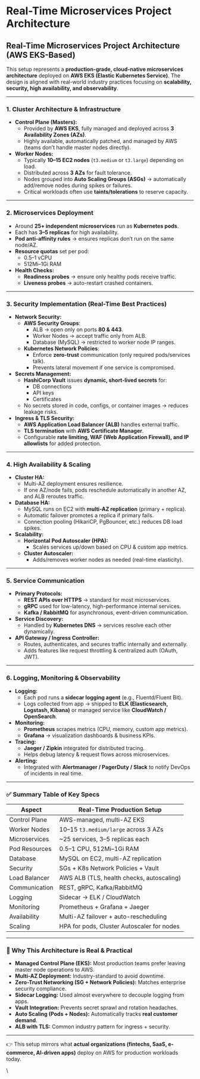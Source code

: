 # Real-Time Microservices Project Architecture

## **Real-Time Microservices Project Architecture (AWS EKS-Based)** <a href="#undefined" id="undefined"></a>

This setup represents a **production-grade, cloud-native microservices architecture** deployed on **AWS EKS (Elastic Kubernetes Service)**. The design is aligned with real-world industry practices focusing on **scalability, security, high availability, and observability**.

***

### 1. **Cluster Architecture & Infrastructure** <a href="#undefined" id="undefined"></a>

* **Control Plane (Masters):**
  * Provided by **AWS EKS**, fully managed and deployed across **3 Availability Zones (AZs)**.
  * Highly available, automatically patched, and managed by AWS (teams don’t handle master nodes directly).
* **Worker Nodes:**
  * Typically **10–15 EC2 nodes** (`t3.medium` or `t3.large`) depending on load.
  * Distributed across **3 AZs** for fault tolerance.
  * Nodes grouped into **Auto Scaling Groups (ASGs)** → automatically add/remove nodes during spikes or failures.
  * Critical workloads often use **taints/tolerations** to reserve capacity.

***

### 2. **Microservices Deployment** <a href="#undefined" id="undefined"></a>

* Around **25+ independent microservices** run as **Kubernetes pods**.
* Each has **3–5 replicas** for high availability.
* **Pod anti-affinity rules** → ensures replicas don’t run on the same node/AZ.
* **Resource quotas** set per pod:
  * 0.5–1 vCPU
  * 512Mi–1Gi RAM
* **Health Checks:**
  * **Readiness probes** → ensure only healthy pods receive traffic.
  * **Liveness probes** → auto-restart crashed containers.

***

### 3. **Security Implementation (Real-Time Best Practices)** <a href="#undefined" id="undefined"></a>

* **Network Security:**
  * **AWS Security Groups**:
    * ALB → open only on ports **80 & 443**.
    * Worker Nodes → accept traffic only from ALB.
    * Database (MySQL) → restricted to worker node IP ranges.
  * **Kubernetes Network Policies**:
    * Enforce **zero-trust** communication (only required pods/services talk).
    * Prevents lateral movement if one service is compromised.
* **Secrets Management:**
  * **HashiCorp Vault** issues **dynamic, short-lived secrets** for:
    * DB connections
    * API keys
    * Certificates
  * No secrets stored in code, configs, or container images → reduces leakage risks.
* **Ingress & TLS Security:**
  * **AWS Application Load Balancer (ALB)** handles external traffic.
  * **TLS termination** with **AWS Certificate Manager**.
  * Configurable **rate limiting, WAF (Web Application Firewall), and IP allowlists** for added protection.

***

### 4. **High Availability & Scaling** <a href="#undefined" id="undefined"></a>

* **Cluster HA:**
  * Multi-AZ deployment ensures resilience.
  * If one AZ/node fails, pods reschedule automatically in another AZ, and ALB reroutes traffic.
* **Database HA:**
  * MySQL runs on EC2 with **multi-AZ replication** (primary + replica).
  * Automatic failover promotes a replica if primary fails.
  * Connection pooling (HikariCP, PgBouncer, etc.) reduces DB load spikes.
* **Scalability:**
  * **Horizontal Pod Autoscaler (HPA):**
    * Scales services up/down based on CPU & custom app metrics.
  * **Cluster Autoscaler:**
    * Adds/removes worker nodes as needed (real-time elasticity).

***

### 5. **Service Communication** <a href="#undefined" id="undefined"></a>

* **Primary Protocols:**
  * **REST APIs over HTTPS** → standard for most microservices.
  * **gRPC** used for low-latency, high-performance internal services.
  * **Kafka / RabbitMQ** for asynchronous, event-driven communication.
* **Service Discovery:**
  * Handled by **Kubernetes DNS** → services resolve each other dynamically.
* **API Gateway / Ingress Controller:**
  * Routes, authenticates, and secures traffic internally and externally.
  * Adds features like request throttling & centralized auth (OAuth, JWT).

***

### 6. **Logging, Monitoring & Observability** <a href="#undefined" id="undefined"></a>

* **Logging:**
  * Each pod runs a **sidecar logging agent** (e.g., Fluentd/Fluent Bit).
  * Logs collected from app → shipped to **ELK (Elasticsearch, Logstash, Kibana)** or managed service like **CloudWatch / OpenSearch**.
* **Monitoring:**
  * **Prometheus** scrapes metrics (CPU, memory, custom app metrics).
  * **Grafana** → visualization dashboards & business KPIs.
* **Tracing:**
  * **Jaeger / Zipkin** integrated for distributed tracing.
  * Helps debug latency & request flows across microservices.
* **Alerting:**
  * Integrated with **Alertmanager / PagerDuty / Slack** to notify DevOps of incidents in real time.

***

### ✅ Summary Table of Key Specs <a href="#summary-table-of-key-specs" id="summary-table-of-key-specs"></a>

| Aspect        | Real-Time Production Setup                 |
| ------------- | ------------------------------------------ |
| Control Plane | AWS-managed, multi-AZ EKS                  |
| Worker Nodes  | 10–15 `t3.medium/large` across 3 AZs       |
| Microservices | \~25 services, 3–5 replicas each           |
| Pod Resources | 0.5–1 CPU, 512Mi–1Gi RAM                   |
| Database      | MySQL on EC2, multi-AZ replication         |
| Security      | SGs + K8s Network Policies + Vault         |
| Load Balancer | AWS ALB (TLS, health checks, autoscaling)  |
| Communication | REST, gRPC, Kafka/RabbitMQ                 |
| Logging       | Sidecar → ELK / CloudWatch                 |
| Monitoring    | Prometheus + Grafana + Jaeger              |
| Availability  | Multi-AZ failover + auto-rescheduling      |
| Scaling       | HPA for pods, Cluster Autoscaler for nodes |

***

### 🔑 Why This Architecture is **Real & Practical**

* **Managed Control Plane (EKS):** Most production teams prefer leaving master node operations to AWS.
* **Multi-AZ Deployment:** Industry-standard to avoid downtime.
* **Zero-Trust Networking (SG + Network Policies):** Matches enterprise security compliance.
* **Sidecar Logging:** Used almost everywhere to decouple logging from apps.
* **Vault Integration:** Prevents secret sprawl and rotation headaches.
* **Auto Scaling (Pods + Nodes):** Automatically tracks **real customer demand**.
* **ALB with TLS:** Common industry pattern for ingress + security.

***

👉 This setup mirrors what **actual organizations (fintechs, SaaS, e-commerce, AI-driven apps)** deploy on AWS for production workloads today.

\
